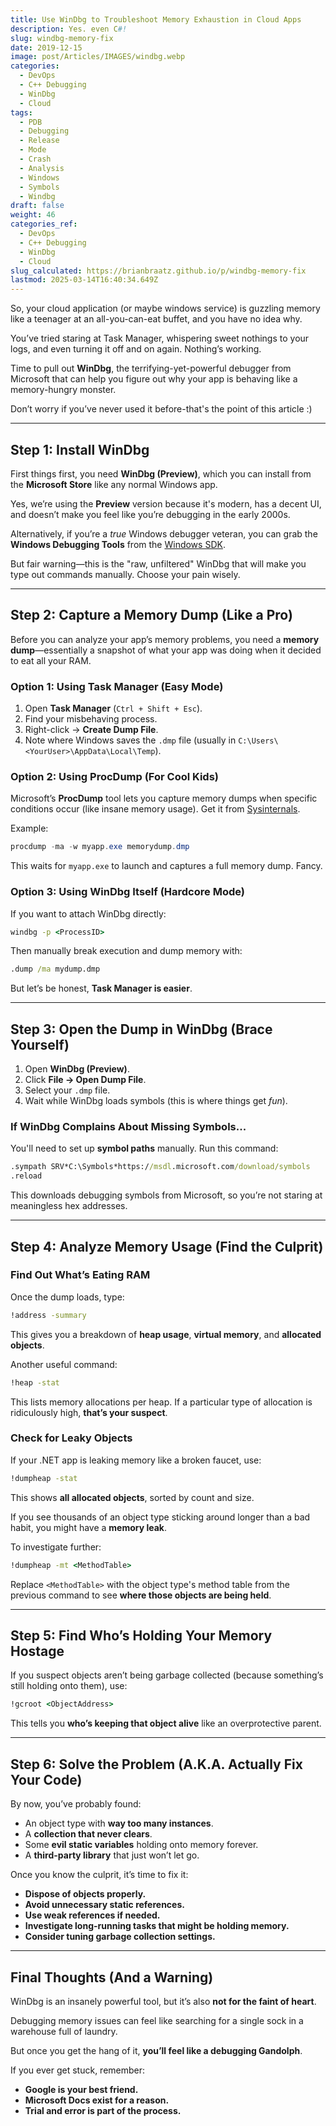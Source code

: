 ```yaml
---
title: Use WinDbg to Troubleshoot Memory Exhaustion in Cloud Apps
description: Yes. even C#!
slug: windbg-memory-fix
date: 2019-12-15
image: post/Articles/IMAGES/windbg.webp
categories:
  - DevOps
  - C++ Debugging
  - WinDbg
  - Cloud
tags:
  - PDB
  - Debugging
  - Release
  - Mode
  - Crash
  - Analysis
  - Windows
  - Symbols
  - Windbg
draft: false
weight: 46
categories_ref:
  - DevOps
  - C++ Debugging
  - WinDbg
  - Cloud
slug_calculated: https://brianbraatz.github.io/p/windbg-memory-fix
lastmod: 2025-03-14T16:40:34.649Z
---
```

<!--
# How to Use WinDbg to Troubleshoot Memory Usage Problems in Cloud Applications
-->

So, your cloud application (or maybe windows service) is guzzling memory like a teenager at an all-you-can-eat buffet, and you have no idea why.

You’ve tried staring at Task Manager, whispering sweet nothings to your logs, and even turning it off and on again. Nothing’s working.

Time to pull out **WinDbg**, the terrifying-yet-powerful debugger from Microsoft that can help you figure out why your app is behaving like a memory-hungry monster.

Don’t worry if you’ve never used it before-that's the point of this article :)

***

## Step 1: Install WinDbg

First things first, you need **WinDbg (Preview)**, which you can install from the **Microsoft Store** like any normal Windows app.

Yes, we’re using the **Preview** version because it's modern, has a decent UI, and doesn’t make you feel like you’re debugging in the early 2000s.

Alternatively, if you’re a *true* Windows debugger veteran, you can grab the **Windows Debugging Tools** from the [Windows SDK](https://developer.microsoft.com/en-us/windows/downloads/windows-sdk/).

But fair warning—this is the "raw, unfiltered" WinDbg that will make you type out commands manually. Choose your pain wisely.

***

## Step 2: Capture a Memory Dump (Like a Pro)

Before you can analyze your app’s memory problems, you need a **memory dump**—essentially a snapshot of what your app was doing when it decided to eat all your RAM.

### Option 1: Using Task Manager (Easy Mode)

1. Open **Task Manager** (`Ctrl + Shift + Esc`).
2. Find your misbehaving process.
3. Right-click → **Create Dump File**.
4. Note where Windows saves the `.dmp` file (usually in `C:\Users\<YourUser>\AppData\Local\Temp`).

### Option 2: Using ProcDump (For Cool Kids)

Microsoft’s **ProcDump** tool lets you capture memory dumps when specific conditions occur (like insane memory usage). Get it from [Sysinternals](https://docs.microsoft.com/en-us/sysinternals/downloads/procdump).

Example:

```powershell
procdump -ma -w myapp.exe memorydump.dmp
```

This waits for `myapp.exe` to launch and captures a full memory dump. Fancy.

### Option 3: Using WinDbg Itself (Hardcore Mode)

If you want to attach WinDbg directly:

```cmd
windbg -p <ProcessID>
```

Then manually break execution and dump memory with:

```cmd
.dump /ma mydump.dmp
```

But let’s be honest, **Task Manager is easier**.

***

## Step 3: Open the Dump in WinDbg (Brace Yourself)

1. Open **WinDbg (Preview)**.
2. Click **File → Open Dump File**.
3. Select your `.dmp` file.
4. Wait while WinDbg loads symbols (this is where things get *fun*).

### If WinDbg Complains About Missing Symbols...

You'll need to set up **symbol paths** manually. Run this command:

```cmd
.sympath SRV*C:\Symbols*https://msdl.microsoft.com/download/symbols
.reload
```

This downloads debugging symbols from Microsoft, so you’re not staring at meaningless hex addresses.

***

## Step 4: Analyze Memory Usage (Find the Culprit)

### Find Out What’s Eating RAM

Once the dump loads, type:

```cmd
!address -summary
```

This gives you a breakdown of **heap usage**, **virtual memory**, and **allocated objects**.

Another useful command:

```cmd
!heap -stat
```

This lists memory allocations per heap. If a particular type of allocation is ridiculously high, **that’s your suspect**.

### Check for Leaky Objects

If your .NET app is leaking memory like a broken faucet, use:

```cmd
!dumpheap -stat
```

This shows **all allocated objects**, sorted by count and size.

If you see thousands of an object type sticking around longer than a bad habit, you might have a **memory leak**.

To investigate further:

```cmd
!dumpheap -mt <MethodTable>
```

Replace `<MethodTable>` with the object type's method table from the previous command to see **where those objects are being held**.

***

## Step 5: Find Who’s Holding Your Memory Hostage

If you suspect objects aren’t being garbage collected (because something’s still holding onto them), use:

```cmd
!gcroot <ObjectAddress>
```

This tells you **who’s keeping that object alive** like an overprotective parent.

***

## Step 6: Solve the Problem (A.K.A. Actually Fix Your Code)

By now, you’ve probably found:

* An object type with **way too many instances**.
* A **collection that never clears**.
* Some **evil static variables** holding onto memory forever.
* A **third-party library** that just won’t let go.

Once you know the culprit, it’s time to fix it:

* **Dispose of objects properly.**
* **Avoid unnecessary static references.**
* **Use weak references if needed.**
* **Investigate long-running tasks that might be holding memory.**
* **Consider tuning garbage collection settings.**

***

## Final Thoughts (And a Warning)

WinDbg is an insanely powerful tool, but it’s also **not for the faint of heart**.

Debugging memory issues can feel like searching for a single sock in a warehouse full of laundry.

But once you get the hang of it, **you’ll feel like a debugging Gandolph**.

If you ever get stuck, remember:

* **Google is your best friend.**
* **Microsoft Docs exist for a reason.**
* **Trial and error is part of the process.**
